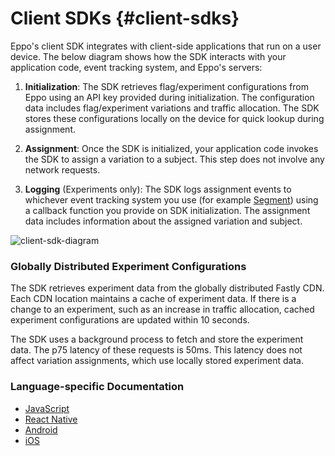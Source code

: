 # Client SDKs {#client-sdks}

Eppo's client SDK integrates with client-side applications that run on a user device. The below diagram shows how the SDK interacts with your application code, event tracking system, and Eppo's servers:

1. **Initialization**: The SDK retrieves flag/experiment configurations from Eppo using an API key provided during initialization. The configuration data includes flag/experiment variations and traffic allocation. The SDK stores these configurations locally on the device for quick lookup during assignment.

2. **Assignment**: Once the SDK is initialized, your application code invokes the SDK to assign a variation to a subject. This step does not involve any network requests.

3. **Logging** (Experiments only): The SDK logs assignment events to whichever event tracking system you use (for example [Segment](https://segment.com/docs/)) using a callback function you provide on SDK initialization. The assignment data includes information about the assigned variation and subject.

![client-sdk-diagram](/img/connecting-data/client-sdk-diagram.png)

### Globally Distributed Experiment Configurations

The SDK retrieves experiment data from the globally distributed Fastly CDN. Each CDN location maintains a cache of experiment data. If there is a change to an experiment, such as an increase in traffic allocation, cached experiment configurations are updated within 10 seconds.

The SDK uses a background process to fetch and store the experiment data. The p75 latency of these requests is 50ms. This latency does not affect variation assignments, which use locally stored experiment data.

### Language-specific Documentation

- [JavaScript](/sdks/client-sdks/javascript/intro)
- [React Native](/sdks/client-sdks/react-native)
- [Android](/sdks/client-sdks/android)
- [iOS](/sdks/client-sdks/ios)